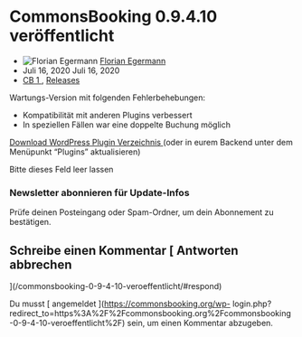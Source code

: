 #  CommonsBooking 0.9.4.10 veröffentlicht

  * ![Florian Egermann](https://secure.gravatar.com/avatar/5567fe82f6b8826cc61f2bbde2bc9f2b?s=20&d=mm&r=g) [ Florian Egermann ](https://commonsbooking.org/author/florian/ "Beiträge von Florian Egermann")
  * Juli 16, 2020  Juli 16, 2020 
  * [ CB 1 ](https://commonsbooking.org/category/cb-1/) , [ Releases ](https://commonsbooking.org/category/releases/)

Wartungs-Version mit folgenden Fehlerbehebungen:

  * Kompatibilität mit anderen Plugins verbessert 
  * In speziellen Fällen war eine doppelte Buchung möglich 

[ Download WordPress Plugin Verzeichnis
](https://de.wordpress.org/plugins/commons-booking/) (oder in eurem Backend
unter dem Menüpunkt “Plugins” aktualisieren)

Bitte dieses Feld leer lassen

###  Newsletter abonnieren für Update-Infos

Prüfe deinen Posteingang oder Spam-Ordner, um dein Abonnement zu bestätigen.

##  Schreibe einen Kommentar  [ Antworten abbrechen
](/commonsbooking-0-9-4-10-veroeffentlicht/#respond)

Du musst [ angemeldet ](https://commonsbooking.org/wp-
login.php?redirect_to=https%3A%2F%2Fcommonsbooking.org%2Fcommonsbooking-0-9-4-10-veroeffentlicht%2F)
sein, um einen Kommentar abzugeben.

